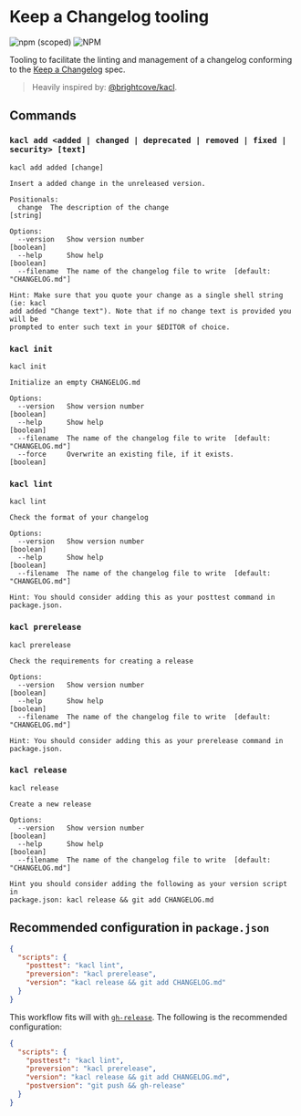 # Keep a Changelog tooling

![npm (scoped)](https://img.shields.io/npm/v/nostalgie?style=flat-square)
![NPM](https://img.shields.io/npm/l/nostalgie?style=flat-square)

Tooling to facilitate the linting and management of a changelog conforming to the [Keep a Changelog](https://keepachangelog.com/en/1.0.0/) spec.

> Heavily inspired by: [@brightcove/kacl](https://npm.im/@brightcove/kacl).

## Commands

### `kacl add <added | changed | deprecated | removed | fixed | security> [text]`

```
kacl add added [change]

Insert a added change in the unreleased version.

Positionals:
  change  The description of the change                                 [string]

Options:
  --version   Show version number                                      [boolean]
  --help      Show help                                                [boolean]
  --filename  The name of the changelog file to write  [default: "CHANGELOG.md"]

Hint: Make sure that you quote your change as a single shell string (ie: kacl
add added "Change text"). Note that if no change text is provided you will be
prompted to enter such text in your $EDITOR of choice.
```

### `kacl init`

```
kacl init

Initialize an empty CHANGELOG.md

Options:
  --version   Show version number                                      [boolean]
  --help      Show help                                                [boolean]
  --filename  The name of the changelog file to write  [default: "CHANGELOG.md"]
  --force     Overwrite an existing file, if it exists.                [boolean]
```

### `kacl lint`

```
kacl lint

Check the format of your changelog

Options:
  --version   Show version number                                      [boolean]
  --help      Show help                                                [boolean]
  --filename  The name of the changelog file to write  [default: "CHANGELOG.md"]

Hint: You should consider adding this as your posttest command in package.json.
```

### `kacl prerelease`

```
kacl prerelease

Check the requirements for creating a release

Options:
  --version   Show version number                                      [boolean]
  --help      Show help                                                [boolean]
  --filename  The name of the changelog file to write  [default: "CHANGELOG.md"]

Hint: You should consider adding this as your prerelease command in
package.json.
```

### `kacl release`

```
kacl release

Create a new release

Options:
  --version   Show version number                                      [boolean]
  --help      Show help                                                [boolean]
  --filename  The name of the changelog file to write  [default: "CHANGELOG.md"]

Hint you should consider adding the following as your version script in
package.json: kacl release && git add CHANGELOG.md
```

## Recommended configuration in `package.json`

```json
{
  "scripts": {
    "posttest": "kacl lint",
    "preversion": "kacl prerelease",
    "version": "kacl release && git add CHANGELOG.md"
  }
}
```

This workflow fits will with [`gh-release`](https://npm.im/gh-release). The following is the recommended configuration:

```json
{
  "scripts": {
    "posttest": "kacl lint",
    "preversion": "kacl prerelease",
    "version": "kacl release && git add CHANGELOG.md",
    "postversion": "git push && gh-release"
  }
}
```
